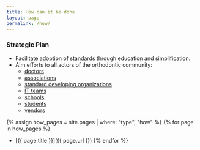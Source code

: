 ```yaml
---
title: How can it be done
layout: page
permalink: /how/
---
```



### Strategic Plan

- Facilitate adoption of standards through education and simplification.
- Aim efforts to all actors of the orthodontic community:
    - [doctors](doctors)
    - [associations](associations)
    - [standard developing organizations](sdo)
    - [IT teams](it-teams)
    - [schools](academia)
    - [students](academia)
    - [vendors](vendors)



{% assign how_pages = site.pages | where: "type", "how" %}
{% for page in how_pages %}
- [{{ page.title }}]({{ page.url }})
{% endfor %}